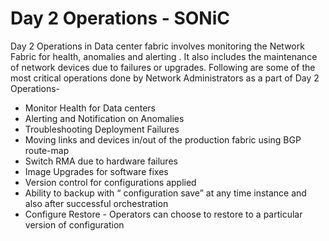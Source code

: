 # Day 2 Operations - SONiC

Day 2 Operations in Data center fabric involves monitoring the Network Fabric for health, anomalies and alerting . It also includes the maintenance of network devices due to failures or upgrades. Following  are some of the most critical operations done by Network Administrators  as  a part of  Day 2 Operations-


- Monitor Health for Data centers
- Alerting and Notification on Anomalies
- Troubleshooting Deployment Failures 
- Moving links and devices  in/out of the production fabric using BGP route-map
- Switch RMA due to hardware failures
- Image Upgrades for software fixes
- Version control for configurations applied 
- Ability to backup with “ configuration save” at any time instance and also after successful orchestration 
- Configure Restore - Operators can choose to restore to a particular version of configuration
